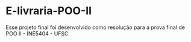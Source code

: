 # E-livraria-POO-II
Esse projeto final foi desenvolvido como resolução para a prova final de POO II - INE5404 - UFSC

